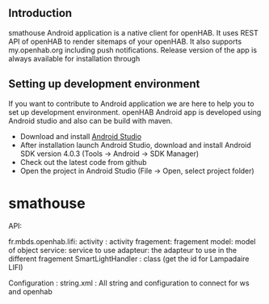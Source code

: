 ## Introduction

smathouse Android application is a native client for openHAB. It uses REST API of openHAB to render
sitemaps of your openHAB. It also supports my.openhab.org including push notifications.
Release version of the app is always available for installation through

## Setting up development environment

If you want to contribute to Android application we are here to help you to set up
development environment. openHAB Android app is developed using Android studio and also can be
build with maven.

- Download and install [Android Studio](http://developer.android.com/sdk/installing/studio.html)
- After installation launch Android Studio, download and install Android SDK version 4.0.3 (Tools ->
Android -> SDK Manager)
- Check out the latest code from github
- Open the project in Android Studio (File -> Open, select project folder)

# smathouse


API:

fr.mbds.openhab.lifi:
	activity : activity
	fragement: fragement 
	model: model of object
	service: service to use
	adapteur: the adapteur to use in the different fragement 
	SmartLightHandler : class (get the id  for Lampadaire LIFI) 

Configuration : 
	string.xml :  All string and configuration to connect for ws and openhab 

